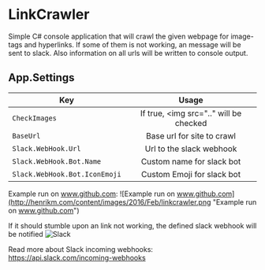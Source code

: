 # LinkCrawler
Simple C# console application that will crawl the given webpage for image-tags and hyperlinks. If some of them is not working, an message will be sent to slack. Also information on all urls will be written to console output.

## App.Settings

| Key     				      | Usage           					   |
| --------------------------  |:--------------------------------------:|
| ```CheckImages```      			  | If true, <img src=".." will be checked |
| ```BaseUrl   ```   				  | Base url for site to crawl  	       |
| ```Slack.WebHook.Url```  | Url to the slack webhook     		   |
| ```Slack.WebHook.Bot.Name``` 	  | Custom name for slack bot   		   |
| ```Slack.WebHook.Bot.IconEmoji``` | Custom Emoji for slack bot  	       |
 
Example run on www.github.com:
![Example run on www.github.com](http://henrikm.com/content/images/2016/Feb/linkcrawler.png "Example run on www.github.com")

If it should stumble upon an link not working, the defined slack webhook will be notified
![Slack](http://henrikm.com/content/images/2016/Feb/homerbot.PNG "Slack")

Read more about Slack incoming webhooks: https://api.slack.com/incoming-webhooks